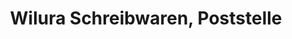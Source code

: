 ---
title: "Wilura Schreibwaren, Poststelle"
url: /huerth/wilura-schreibwaren-poststelle/
shop: Schreibwaren
---